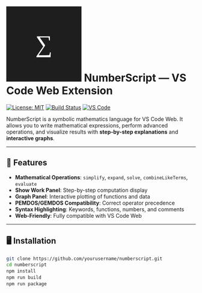 # ![NumberScript Logo](resources/icon.svg) NumberScript — VS Code Web Extension

[![License: MIT](https://img.shields.io/badge/License-MIT-green.svg)](LICENSE)
[![Build Status](https://img.shields.io/badge/build-passing-brightgreen)](#)
[![VS Code](https://img.shields.io/badge/vscode-web-blue.svg)](https://vscode.dev)

NumberScript is a symbolic mathematics language for VS Code Web. It allows you to write mathematical expressions, perform advanced operations, and visualize results with **step-by-step explanations** and **interactive graphs**.

---

## 🌟 Features

- **Mathematical Operations**: `simplify`, `expand`, `solve`, `combineLikeTerms`, `evaluate`
- **Show Work Panel**: Step-by-step computation display
- **Graph Panel**: Interactive plotting of functions and data
- **PEMDOS/GEMDOS Compatibility**: Correct operator precedence
- **Syntax Highlighting**: Keywords, functions, numbers, and comments
- **Web-Friendly**: Fully compatible with VS Code Web

---

## 🖥 Installation

```bash
git clone https://github.com/yourusername/numberscript.git
cd numberscript
npm install
npm run build
npm run package
